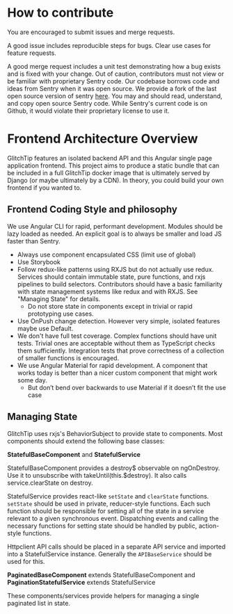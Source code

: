 # How to contribute

You are encouraged to submit issues and merge requests.

A good issue includes reproducible steps for bugs. Clear use cases for feature requests.

A good merge request includes a unit test demonstrating how a bug exists and is fixed with your change. Out of caution, contributors must not view or be familiar with proprietary Sentry code. Our codebase borrows code and ideas from Sentry when it was open source. We provide a fork of the last open source version of sentry [here](https://gitlab.com/glitchtip/sentry-open-source). You may and should read, understand, and copy open source Sentry code. While Sentry's current code is on Github, it would violate their proprietary license to use it.

# Frontend Architecture Overview

GlitchTip features an isolated backend API and this Angular single page application frontend. This project aims to produce a static bundle that can be included in a full GlitchTip docker image that is ultimately served by Django (or maybe ultimately by a CDN). In theory, you could build your own frontend if you wanted to.

## Frontend Coding Style and philosophy

We use Angular CLI for rapid, performant development. Modules should be lazy loaded as needed. An explicit goal is to always be smaller and load JS faster than Sentry.

- Always use component encapsulated CSS (limit use of global)
- Use Storybook
- Follow redux-like patterns using RXJS but do not actually use redux. Services should contain immutable state, pure functions, and rxjs pipelines to build selectors. Contributors should have a basic familiarity with state management systems like redux and with RXJS. See "Managing State" for details.
  - Do not store state in components except in trivial or rapid prototyping use cases.
- Use OnPush change detection. However very simple, isolated features maybe use Default.
- We don't have full test coverage. Complex functions should have unit tests. Trivial ones are acceptable without them as TypeScript checks them sufficiently. Integration tests that prove correctness of a collection of smaller functions is encouraged.
- We use Angular Material for rapid development. A component that works today is better than a nicer custom component that might work some day.
  - But don’t bend over backwards to use Material if it doesn’t fit the use case

## Managing State

GlitchTip uses rxjs's BehaviorSubject to provide state to components. Most components should extend the following base classes:

**StatefulBaseComponent** and **StatefulService**

StatefulBaseComponent provides a destroy$ observable on ngOnDestroy. Use it to unsubscribe with takeUntil(this.$destroy). It also calls service.clearState on destroy.

StatefulService provides react-like `setState` and `clearState` functions. `setState` should be used in private, reducer-style functions. Each such function should be responsible for setting all of the state in a service relevant to a given synchronous event. Dispatching events and calling the necessary functions for setting state should be handled by public, action-style functions.

Httpclient API calls should be placed in a separate API service and imported into a StatefulService instance. Generally the `APIBaseService` should be used for this.

**PaginatedBaseComponent** extends StatefulBaseComponent and **PaginationStatefulService** extends StatefulService

These components/services provide helpers for managing a single paginated list in state.
